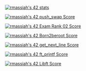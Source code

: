 [![rmassiah's 42 stats](https://badge42.vercel.app/api/v2/cl76qg8pm00300hl80j536rpz/stats?cursusId=21&coalitionId=undefined)](https://github.com/JaeSeoKim/badge42)

[![rmassiah's 42 push_swap Score](https://badge42.vercel.app/api/v2/cl76qg8pm00300hl80j536rpz/project/2741829)](https://github.com/JaeSeoKim/badge42)

[![rmassiah's 42 Exam Rank 02 Score](https://badge42.vercel.app/api/v2/cl76qg8pm00300hl80j536rpz/project/2685059)](https://github.com/JaeSeoKim/badge42)

[![rmassiah's 42 Born2beroot Score](https://badge42.vercel.app/api/v2/cl76qg8pm00300hl80j536rpz/project/2647182)](https://github.com/JaeSeoKim/badge42)

[![rmassiah's 42 get_next_line Score](https://badge42.vercel.app/api/v2/cl76qg8pm00300hl80j536rpz/project/2630674)](https://github.com/JaeSeoKim/badge42)

[![rmassiah's 42 ft_printf Score](https://badge42.vercel.app/api/v2/cl76qg8pm00300hl80j536rpz/project/2621730)](https://github.com/JaeSeoKim/badge42)

[![rmassiah's 42 Libft Score](https://badge42.vercel.app/api/v2/cl76qg8pm00300hl80j536rpz/project/2579957)](https://github.com/JaeSeoKim/badge42)

